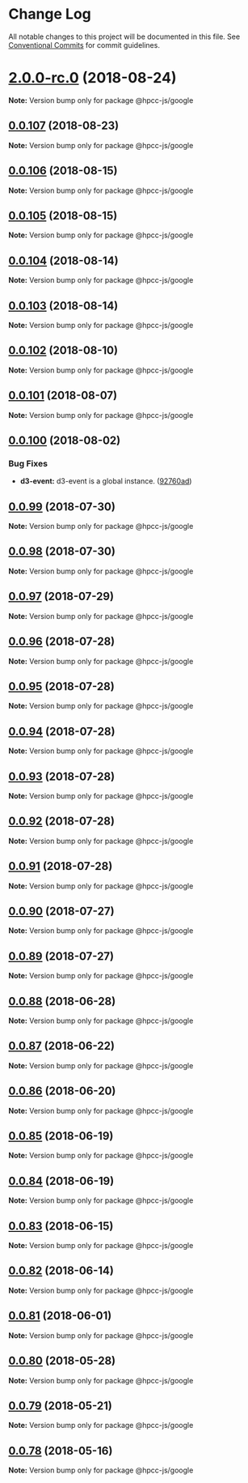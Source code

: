 # Change Log

All notable changes to this project will be documented in this file.
See [Conventional Commits](https://conventionalcommits.org) for commit guidelines.

<a name="2.0.0-rc.0"></a>
# [2.0.0-rc.0](https://github.com/hpcc-systems/Visualization/compare/@hpcc-js/google@0.0.107...@hpcc-js/google@2.0.0-rc.0) (2018-08-24)

**Note:** Version bump only for package @hpcc-js/google





<a name="0.0.107"></a>
## [0.0.107](https://github.com/hpcc-systems/Visualization/compare/@hpcc-js/google@0.0.106...@hpcc-js/google@0.0.107) (2018-08-23)




**Note:** Version bump only for package @hpcc-js/google

<a name="0.0.106"></a>
## [0.0.106](https://github.com/hpcc-systems/Visualization/compare/@hpcc-js/google@0.0.105...@hpcc-js/google@0.0.106) (2018-08-15)




**Note:** Version bump only for package @hpcc-js/google

<a name="0.0.105"></a>
## [0.0.105](https://github.com/hpcc-systems/Visualization/compare/@hpcc-js/google@0.0.104...@hpcc-js/google@0.0.105) (2018-08-15)




**Note:** Version bump only for package @hpcc-js/google

<a name="0.0.104"></a>
## [0.0.104](https://github.com/hpcc-systems/Visualization/compare/@hpcc-js/google@0.0.103...@hpcc-js/google@0.0.104) (2018-08-14)




**Note:** Version bump only for package @hpcc-js/google

<a name="0.0.103"></a>
## [0.0.103](https://github.com/hpcc-systems/Visualization/compare/@hpcc-js/google@0.0.102...@hpcc-js/google@0.0.103) (2018-08-14)




**Note:** Version bump only for package @hpcc-js/google

<a name="0.0.102"></a>
## [0.0.102](https://github.com/hpcc-systems/Visualization/compare/@hpcc-js/google@0.0.101...@hpcc-js/google@0.0.102) (2018-08-10)




**Note:** Version bump only for package @hpcc-js/google

<a name="0.0.101"></a>
## [0.0.101](https://github.com/hpcc-systems/Visualization/compare/@hpcc-js/google@0.0.100...@hpcc-js/google@0.0.101) (2018-08-07)




**Note:** Version bump only for package @hpcc-js/google

<a name="0.0.100"></a>
## [0.0.100](https://github.com/hpcc-systems/Visualization/compare/@hpcc-js/google@0.0.99...@hpcc-js/google@0.0.100) (2018-08-02)


### Bug Fixes

* **d3-event:** d3-event is a global instance. ([92760ad](https://github.com/hpcc-systems/Visualization/commit/92760ad))




<a name="0.0.99"></a>
## [0.0.99](https://github.com/hpcc-systems/Visualization/compare/@hpcc-js/google@0.0.98...@hpcc-js/google@0.0.99) (2018-07-30)




**Note:** Version bump only for package @hpcc-js/google

<a name="0.0.98"></a>
## [0.0.98](https://github.com/hpcc-systems/Visualization/compare/@hpcc-js/google@0.0.97...@hpcc-js/google@0.0.98) (2018-07-30)




**Note:** Version bump only for package @hpcc-js/google

<a name="0.0.97"></a>
## [0.0.97](https://github.com/hpcc-systems/Visualization/compare/@hpcc-js/google@0.0.96...@hpcc-js/google@0.0.97) (2018-07-29)




**Note:** Version bump only for package @hpcc-js/google

<a name="0.0.96"></a>
## [0.0.96](https://github.com/hpcc-systems/Visualization/compare/@hpcc-js/google@0.0.95...@hpcc-js/google@0.0.96) (2018-07-28)




**Note:** Version bump only for package @hpcc-js/google

<a name="0.0.95"></a>
## [0.0.95](https://github.com/hpcc-systems/Visualization/compare/@hpcc-js/google@0.0.94...@hpcc-js/google@0.0.95) (2018-07-28)




**Note:** Version bump only for package @hpcc-js/google

<a name="0.0.94"></a>
## [0.0.94](https://github.com/hpcc-systems/Visualization/compare/@hpcc-js/google@0.0.93...@hpcc-js/google@0.0.94) (2018-07-28)




**Note:** Version bump only for package @hpcc-js/google

<a name="0.0.93"></a>
## [0.0.93](https://github.com/hpcc-systems/Visualization/compare/@hpcc-js/google@0.0.92...@hpcc-js/google@0.0.93) (2018-07-28)




**Note:** Version bump only for package @hpcc-js/google

<a name="0.0.92"></a>
## [0.0.92](https://github.com/hpcc-systems/Visualization/compare/@hpcc-js/google@0.0.91...@hpcc-js/google@0.0.92) (2018-07-28)




**Note:** Version bump only for package @hpcc-js/google

<a name="0.0.91"></a>
## [0.0.91](https://github.com/hpcc-systems/Visualization/compare/@hpcc-js/google@0.0.90...@hpcc-js/google@0.0.91) (2018-07-28)




**Note:** Version bump only for package @hpcc-js/google

<a name="0.0.90"></a>
## [0.0.90](https://github.com/hpcc-systems/Visualization/compare/@hpcc-js/google@0.0.89...@hpcc-js/google@0.0.90) (2018-07-27)




**Note:** Version bump only for package @hpcc-js/google

<a name="0.0.89"></a>
## [0.0.89](https://github.com/hpcc-systems/Visualization/compare/@hpcc-js/google@0.0.88...@hpcc-js/google@0.0.89) (2018-07-27)




**Note:** Version bump only for package @hpcc-js/google

<a name="0.0.88"></a>
## [0.0.88](https://github.com/hpcc-systems/Visualization/compare/@hpcc-js/google@0.0.87...@hpcc-js/google@0.0.88) (2018-06-28)




**Note:** Version bump only for package @hpcc-js/google

<a name="0.0.87"></a>
## [0.0.87](https://github.com/hpcc-systems/Visualization/compare/@hpcc-js/google@0.0.86...@hpcc-js/google@0.0.87) (2018-06-22)




**Note:** Version bump only for package @hpcc-js/google

<a name="0.0.86"></a>
## [0.0.86](https://github.com/hpcc-systems/Visualization/compare/@hpcc-js/google@0.0.85...@hpcc-js/google@0.0.86) (2018-06-20)




**Note:** Version bump only for package @hpcc-js/google

<a name="0.0.85"></a>
## [0.0.85](https://github.com/hpcc-systems/Visualization/compare/@hpcc-js/google@0.0.84...@hpcc-js/google@0.0.85) (2018-06-19)




**Note:** Version bump only for package @hpcc-js/google

<a name="0.0.84"></a>
## [0.0.84](https://github.com/hpcc-systems/Visualization/compare/@hpcc-js/google@0.0.83...@hpcc-js/google@0.0.84) (2018-06-19)




**Note:** Version bump only for package @hpcc-js/google

<a name="0.0.83"></a>
## [0.0.83](https://github.com/hpcc-systems/Visualization/compare/@hpcc-js/google@0.0.82...@hpcc-js/google@0.0.83) (2018-06-15)




**Note:** Version bump only for package @hpcc-js/google

<a name="0.0.82"></a>
## [0.0.82](https://github.com/hpcc-systems/Visualization/compare/@hpcc-js/google@0.0.81...@hpcc-js/google@0.0.82) (2018-06-14)




**Note:** Version bump only for package @hpcc-js/google

<a name="0.0.81"></a>
## [0.0.81](https://github.com/hpcc-systems/Visualization/compare/@hpcc-js/google@0.0.80...@hpcc-js/google@0.0.81) (2018-06-01)




**Note:** Version bump only for package @hpcc-js/google

<a name="0.0.80"></a>
## [0.0.80](https://github.com/hpcc-systems/Visualization/compare/@hpcc-js/google@0.0.79...@hpcc-js/google@0.0.80) (2018-05-28)




**Note:** Version bump only for package @hpcc-js/google

<a name="0.0.79"></a>
## [0.0.79](https://github.com/hpcc-systems/Visualization/compare/@hpcc-js/google@0.0.78...@hpcc-js/google@0.0.79) (2018-05-21)




**Note:** Version bump only for package @hpcc-js/google

<a name="0.0.78"></a>
## [0.0.78](https://github.com/hpcc-systems/Visualization/compare/@hpcc-js/google@0.0.77...@hpcc-js/google@0.0.78) (2018-05-16)




**Note:** Version bump only for package @hpcc-js/google

